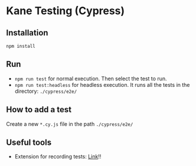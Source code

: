 
# Kane Testing (Cypress)

## Installation 

`npm install`

## Run

- `npm run test` for normal execution. Then select the test to run.
- `npm run test:headless` for headless execution. It runs all the tests in the directory: `./cypress/e2e/`

## How to add a test

Create a new `*.cy.js` file in the path `./cypress/e2e/`

## Useful tools

- Extension for recording tests: [Link](https://chrome.google.com/webstore/detail/cypress-recorder/glcapdcacdfkokcmicllhcjigeodacab)!!